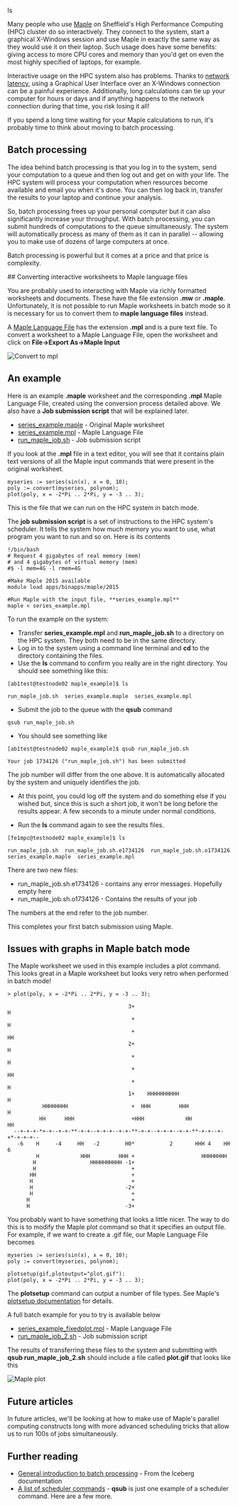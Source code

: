 ls
<!--
.. title: High Performance Computing with Maple, Part 1
.. author: Mike Croucher
.. slug: HPC-Maple-1
.. date: 2016-05-26 12:40:19 UTC+01:00
.. tags:
.. category:
.. link:
.. description:
.. type: text
-->

Many people who use [Maple](http://www.maplesoft.com/) on Sheffield's High Performance Computing (HPC) cluster do so interactively. They connect to the system, start a graphical X-Windows session and use Maple in exactly the same way as they would use it on their laptop. Such usage does have some benefits: giving access to more CPU cores and memory than you'd get on even the most highly specified of laptops, for example.

Interactive usage on the HPC system also has problems. Thanks to [network latency](https://en.wikipedia.org/wiki/Latency_(engineering)), using a Graphical User Interface over an X-Windows connection can be a painful experience. Additionally, long calculations can tie up your computer for hours or days and if anything happens to the network connection during that time, you risk losing it all!

If you spend a long time waiting for your Maple calculations to run, it's probably time to think about moving to batch processing.

## Batch processing

The idea behind batch processing is that you log in to the system, send your computation to a queue and then log out and get on with your life. The HPC system will process your computation when resources become available and email you when it's done. You can then log back in, transfer the results to your laptop and continue your analysis.

So, batch processing frees up your personal computer but it can also significantly increase your throughput. With batch processing, you can submit hundreds of computations to the queue simultaneously.  The system will automatically process as many of them as it can in parallel -- allowing you to make use of dozens of large computers at once.

Batch processing is powerful but it comes at a price and that price is complexity.

## Converting interactive worksheets to Maple language files

You are probably used to interacting with Maple via richly formatted worksheets and documents. These have the file extension **.mw** or **.maple**. Unfortunately, it is not possible to run Maple worksheets in batch mode so it is necessary for us to convert them to **maple language files** instead.

A [Maple Language File](http://www.maplesoft.com/support/help/maple/view.aspx?path=Formats%2FMPL) has the extension **.mpl** and is a pure text file. To convert a worksheet to a Maple Language File, open the worksheet and click on  **File->Export As->Maple Input**

![Convert to mpl](/images/convert_to_mpl.png)

## An example

Here is an example **.maple** worksheet and the corresponding **.mpl** Maple Language File, created using the conversion process detailed above. We also have a **Job submission script** that will be explained later.

* [series_example.maple](/maple/hpc1/series_example.maple) - Original Maple worksheet
* [series_example.mpl](/maple/hpc1/series_example.mpl) - Maple Language File
* [run_maple_job.sh](/maple/hpc1/run_maple_job.sh) - Job submission script

If you look at the **.mpl** file in a text editor, you will see that it contains plain text versions of all the Maple input commands that were present in the original worksheet.
```
myseries := series(sin(x), x = 0, 10);
poly := convert(myseries, polynom);
plot(poly, x = -2*Pi .. 2*Pi, y = -3 .. 3);
```

This is the file that we can run on the HPC system in batch mode.

The **job submission script** is a set of instructions to the HPC system's scheduler. It tells the system how much memory you want to use, what program you want to run and so on.  Here is its contents

```
!/bin/bash
# Request 4 gigabytes of real memory (mem)
# and 4 gigabytes of virtual memory (mem)
#$ -l mem=4G -l rmem=4G

#Make Maple 2015 available
module load apps/binapps/maple/2015

#Run Maple with the input file, **series_example.mpl**
maple < series_example.mpl
```

To run the example on the system:

* Transfer **series_example.mpl** and **run_maple_job.sh** to a directory on the HPC system. They both need to be in the same directory.
* Log in to the system using a command line terminal and **cd** to the directory containing the files.
* Use the **ls** command to confirm you really are in the right directory. You should see something like this:
```
[ab1test@testnode02 maple_example]$ ls

run_maple_job.sh  series_example.maple  series_example.mpl
```
* Submit the job to the queue with the **qsub** command
```
qsub run_maple_job.sh
```

* You should see something like
```
[ab1test@testnode02 maple_example]$ qsub run_maple_job.sh

Your job 1734126 ("run_maple_job.sh") has been submitted
```

The job number will differ from the one above. It is automatically allocated by the system and uniquely identifies the job.

* At this point, you could log off the system and do something else if you wished but, since this is such a short job, it won't be long before the results appear. A few seconds to a minute under normal conditions.

* Run the **ls** command again to see the results files.

```
[fe1mpc@testnode02 maple_example]$ ls

run_maple_job.sh  run_maple_job.sh.e1734126  run_maple_job.sh.o1734126  series_example.maple  series_example.mpl
```

There are two new files:

* run_maple_job.sh.e1734126 - contains any error messages. Hopefully empty here
* run_maple_job.sh.o1734126 - Contains the results of your job

The numbers at the end refer to the job number.

This completes your first batch submission using Maple.

## Issues with graphs in Maple batch mode

The Maple worksheet we used in this example includes a plot command. This looks great in a Maple worksheet but looks very retro when performed in batch mode!

```
> plot(poly, x = -2*Pi .. 2*Pi, y = -3 .. 3);

                                      3+                                 H     
                                       +                                 H     
                                       +                                HH     
                                      2+                                H      
                                       +                                H      
                                       +                               HH      
                                       +                               H       
                                      1+    HHHHHHHHHH                 H       
           HHHHHHHH                    +  HHH         HHH             H        
          HH      HHH                  +HHH             HH           HH        
  --+-+-+-*+-+--+-+-**-+-+--+-+-+--+-+-**-+-+--+-+-+--+-+-**-+-+--+-+*-+-+-+--
   -6    H     -4     HH   -2        H0*           2       HHH 4    HH     6   
         H             HHH         HHH +                     HHHHHHHH          
        H                 HHHHHHHHHH -1+                                       
        H                              +                                       
       HH                              +                                       
       H                               +                                       
       H                             -2+                                       
       H                               +                                       
      H                                +                                       
      H                              -3+                                       

```

You probably want to have something that looks a little nicer. The way to do this is to modify the Maple plot command so that it specifies an output file. For example, if we want to create a .gif file, our Maple Language File becomes

```
myseries := series(sin(x), x = 0, 10);
poly := convert(myseries, polynom);

plotsetup(gif,plotoutput="plot.gif"):
plot(poly, x = -2*Pi .. 2*Pi, y = -3 .. 3);
```

The **plotsetup** command can output a number of file types.  See Maple's [plotsetup documentation](http://www.maplesoft.com/support/help/maple/view.aspx?path=plotsetup) for details.

A full batch example for you to try is available below

* [series_example_fixedplot.mpl](/maple/hpc2/series_example_fixedplot.mpl) - Maple Language File
* [run_maple_job_2.sh](/maple/hpc2/run_maple_job_2.sh) - Job submission script

The results of transferring these files to the system and submitting with **qsub run_maple_job_2.sh** should include a file called **plot.gif** that looks like this

![Maple plot](/maple/hpc2/plot.gif)

## Future articles

In future articles, we'll be looking at how to make use of Maple's parallel computing constructs long with more advanced scheduling tricks that allow us to run 100s of jobs simultaneously. 

## Further reading

* [General introduction to batch processing](http://docs.hpc.shef.ac.uk/en/latest/hpc/scheduler/sge.html) - From the Iceberg documentation
* [A list of scheduler commands](http://docs.hpc.shef.ac.uk/en/latest/hpc/scheduler/index.html) - **qsub** is just one example of a scheduler command. Here are a few more.
